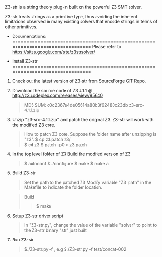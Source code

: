 Z3-str is a string theory plug-in built on the powerful Z3 SMT solver.

Z3-str treats strings as a primitive type, thus avoiding the inherent limitations 
observed in many existing solvers that encode strings in terms of other primitives.


* Documentations:
===============================================================================
Please refer to https://sites.google.com/site/z3strsolver/




* Install Z3-str
===============================================================================

1. Check out the latest version of Z3-str from SourceForge GIT Repo.


2. Download the source code of Z3 4.1.1 
     @ http://z3.codeplex.com/releases/view/95640
   > MD5 SUM:  c0c2367e4de05614a80b3f62480c23db  z3-src-4.1.1.zip


3. Unzip "z3-src-4.1.1.zip" and patch the original Z3. Z3-str will work with 
   the modified Z3 core.
   > How to patch Z3 core. Suppose the folder name after unzipping is "z3".
     >  $ cp z3.patch z3/  
     >  $ cd z3
     >  $ patch -p0 < z3.patch
   
   
4. In the top level folder of Z3 Build the modifed version of Z3
   > $ autoconf
   > $ ./configure
   > $ make
   > $ make a
   
   
5. Build  Z3-str
   > Set the path to the patched Z3
   > Modify variable "Z3_path" in the Makefile to indicate the folder location.
     
   > Build 
   >>  $ make

       
6. Setup Z3-str driver script
   > In "Z3-str.py", change the value of the variable "solver" to point to the 
     Z3-str binary "str" just built
 
 
7. Run Z3-str
   >  $./Z3-str.py -f <inputFile>, e.g 
   >  $./Z3-str.py -f test/concat-002

